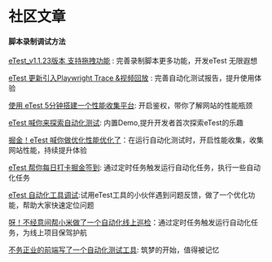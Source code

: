 # 社区文章

#### 脚本录制调试方法

[eTest_v1.1.23版本 支持拖拽功能](https://juejin.cn/post/7273026558402052096) : 完善录制脚本更多功能，开发eTest 无限遐想

[eTest 更新引入Playwright Trace &视频回放](https://juejin.cn/post/7267927742797152291) : 完善自动化测试报告，提升使用体验

[使用 eTest 5分钟搭建一个性能收集平台](https://juejin.cn/post/7262894998785179703): 开启鉴权，带你了解网站的性能瓶颈

[eTest 喊你来探索自动化测试](https://juejin.cn/post/7255605810453381175): 内置Demo,提升开发者首次探索eTest的乐趣

[掘金！eTest 喊你做优化性能优化了](https://juejin.cn/post/7251501890559033401)：在运行自动化测试时，开启性能收集，收集网站性能，持续提升体验

[ eTest 帮你每日打卡掘金签到](https://juejin.cn/post/7236295340630409274): 通过定时任务触发运行自动化任务，执行一些自动化任务

[ eTest 自动化工具调试](https://juejin.cn/post/7234342980156162105):试用eTest工具的小伙伴遇到问题反馈，做了一个优化功能，帮助大家快速定位问题

[呀！不经意间帮小米做了一个自动化线上巡检](https://juejin.cn/post/7231080269502169147)：通过定时任务触发运行自动化任务，为线上项目保驾护航

[不务正业的前端写了一个自动化测试工具](https://juejin.cn/post/7229587772217327671): 筑梦的开始，值得被记忆



